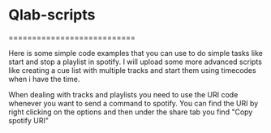 # Qlab-scripts
===========================

Here is some simple code examples that you can use to do simple tasks like start and stop a playlist in spotify. I will upload some more advanced scripts like creating a cue list with multiple tracks and start them using timecodes when i have the time.

When dealing with tracks and playlists you need to use the URI code whenever you want to send a command to spotify. You can find the URI by right clicking on the options and then under the share tab you find "Copy spotify URI"
